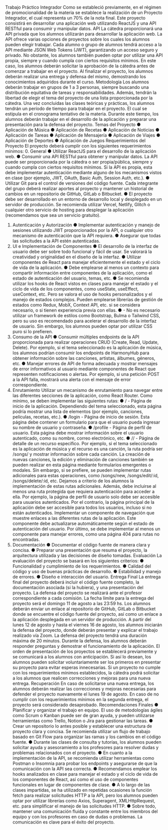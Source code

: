 Trabajo Práctico Integrador
Como se estableció previamente, en el régimen de promocionalidad de la materia se
establece la realización de un Proyecto Integrador, el cual representa un 70% de la
nota final. Este proyecto consistirá en desarrollar una aplicación web utilizando
ReactJS y una API RESTful para consumir y manipular datos.
API
La cátedra proporcionará una API privada que los alumnos utilizarán para desarrollar
la aplicación web. La API ofrece varias opciones de proyectos sobre los cuales los
alumnos pueden elegir trabajar. Cada alumno o grupo de alumnos tendrá acceso a la
API mediante JSON Web Tokens (JWT), garantizando un acceso seguro y privado.
No obstante, los alumnos también pueden optar por utilizar una API propia, siempre y
cuando cumpla con ciertos requisitos mínimos. En este caso, los alumnos deberán
solicitar la aprobación de la cátedra antes de comenzar a trabajar en el proyecto.
Al finalizar el proyecto, los alumnos deberán realizar una entrega y defensa del
mismo, demostrando los conocimientos adquiridos durante el curso.
Metodología
Los alumnos deberán trabajar en grupos de 1 a 3 personas, siempre buscando una
distribución equitativa de tareas y responsabilidades. Además, tendrán la libertad de
elegir el tema del proyecto de una lista proporcionada por la cátedra.
Una vez concluidas las clases teóricas y prácticas, los alumnos tendrán un período de
tiempo para trabajar en el proyecto. El cual se estipula en el cronograma tentativo de
la materia. Durante este tiempo, los alumnos deberán trabajar en el desarrollo de la
aplicación y preparar una presentación para la defensa del proyecto.
Temas del Proyecto
● Aplicación de Música
● Aplicación de Recetas
● Aplicación de Noticias
● Aplicación de Tareas
● Aplicación de Mensajería
● Aplicación de Viajes
● Aplicación de Deportes
● Aplicación de Juegos
Requerimientos del Proyecto
El proyecto deberá cumplir con los siguientes requerimientos mínimos:
0. General
● Utilizar ReactJS para el desarrollo de la aplicación web.
● Consumir una API RESTful para obtener y manipular datos. La API puede ser
proporcionada por la cátedra o ser propia/pública, siempre y cuando cumpla
con ciertos requisitos mínimos. Si la API es propia, esta debe implementar
autenticación mediante alguno de los mecanismos vistos en clase (por
ejemplo, JWT, OAuth, Basic Auth, Session Auth, etc.).
● Utilizar Git para el control de versiones del código fuente. Cada integrante
del grupo deberá realizar aportes al proyecto y mantener un historial de
cambios en un repositorio de GitHub, GitLab o Bitbucket.
● El proyecto debe ser desarrollado en un entorno de desarrollo local y
desplegado en un servidor de producción. Se recomienda utilizar Vercel,
Netlify, Glitch o cualquier otro servicio de hosting para desplegar la
aplicación (recomendamos que sea un servicio gratuito).
1. Autenticación y Autorización
● Implementar autenticación y manejo de sesiones utilizando JWT
proporcionados por la API, o cualquier otro mecanismo de autenticación que
la API requiera.
● Asegurar que todas las solicitudes a la API estén autenticadas.
2. UI e Implementación de Componentes
● El desarrollo de la interfaz de usuario debe ser sobre todo funcional y fácil
de usar. Se valorará la creatividad y originalidad en el diseño de la interfaz.
● Utilizar componentes de React para manejar eficientemente el estado y el
ciclo de vida de la aplicación.
● Debe emplearse al menos un contexto para compartir información entre
componentes de la aplicación, como el estado de autenticación del usuario,
temas, etc.
● Se recomienda utilizar los hooks de React vistos en clases para manejar el
estado y el ciclo de vida de los componentes, como useState, useEffect,
useContext, etc. Pero se valora el uso de hooks personalizados y el manejo
de estados complejos. Pueden emplearse librerías de gestión de estados
como Redux, MobX, Context API, etc. si se considera necesario, o si tienen
experiencia previa con ellas.
● - No es necesario utilizar un framework de estilos como Bootstrap, Bulma o
Tailwind CSS, pero su uso es recomendado para acelerar el desarrollo de la
interfaz de usuario. Sin embargo, los alumnos pueden optar por utilizar CSS
puro si lo prefieren.
3. Consumo de la API
● Consumir múltiples endpoints de la API proporcionada para realizar
operaciones CRUD (Create, Read, Update, Delete). Por ejemplo, si el tema
seleccionado es la aplicación de música, los alumnos podrían consumir los
endpoints de HarmonyHub para obtener información sobre las canciones,
artistas, álbumes, géneros, etc.
● Manejar errores de API de forma adecuada y mostrar mensajes de error
informativos al usuario mediante componentes de React que representen
notificaciones o alertas. Por ejemplo, si una petición POST a la API falla,
mostrará una alerta con el mensaje de error correspondiente.
4. Enrutamiento
Utilizar un mecanismo de enrutamiento para navegar entre las diferentes secciones
de la aplicación, como React Router. Como mínimo, se deben implementar las
siguientes rutas:
● / - Página de inicio de la aplicación. Dependiendo del tema seleccionado,
esta página podría mostrar una lista de elementos (por ejemplo, canciones,
películas, recetas, etc.).
● /login - Página de inicio de sesión. Esta página debe contener un
formulario para que el usuario pueda ingresar su nombre de usuario y
contraseña.
● /profile - Página de perfil de usuario. Esta página debe mostrar
información sobre el usuario autenticado, como su nombre, correo
electrónico, etc.
● /<resource>/ - Página de detalle de un recurso específico. Por ejemplo,
si el tema seleccionado es la aplicación de música y el recurso es una
canción, la ruta podría ser /songs/ y mostrar información sobre cada
canción.
La creación de nuevas canciones, la edición y eliminación de canciones
también se pueden realizar en esta página mediante formularios emergentes
o modales.
Sin embargo, si se prefiere, se pueden implementar rutas adicionales para
estas operaciones, como /songs/new, /songs/edit/:id,
/songs/delete/:id, etc. Dejamos a criterio de los alumnos la
implementación de estas rutas adicionales.
Además, debe incluirse al menos una ruta protegida que requiera autenticación
para acceder a ella. Por ejemplo, la página de perfil de usuario solo debe ser
accesible para usuarios autenticados. Por el contrario, la página principal de la
aplicación debe ser accesible para todos los usuarios, incluso si no están
autenticados.
Implementar un componente de navegación que muestre enlaces a las diferentes
rutas de la aplicación. Este componente debe actualizarse automáticamente según
el estado de autenticación del usuario.
Por último, se debe implementar al menos un componente para manejar errores,
como una página 404 para rutas no encontradas.
5. Documentación
● Documentar el código fuente de manera clara y concisa.
● Preparar una presentación que resuma el proyecto, la arquitectura utilizada y
las decisiones de diseño tomadas.
Evaluación
La evaluación del proyecto se basará en los siguientes criterios:
● Funcionalidad y cumplimiento de los requerimientos.
● Calidad del código y uso de buenas prácticas de desarrollo.
● Estabilidad y manejo de errores.
● Diseño e interacción del usuario.
Entrega Final
La entrega final del proyecto deberá incluir el código fuente completo, la
documentación asociada (si la hubiera), y una presentación del proyecto. La
defensa del proyecto se realizará ante el profesor correspondiente a cada comisión.
La fecha límite para la entrega del proyecto será el domingo 11 de agosto a las
23:59 hs. Los alumnos deberán enviar un enlace al repositorio de GitHub, GitLab o
Bitbucket donde se encuentre el código fuente del proyecto, así como un enlace a
la aplicación desplegada en un servidor de producción.
A partir del lunes 12 de agosto y hasta el viernes 16 de agosto, los alumnos
iniciarán la defensa del proyecto, donde deberán presentar y explicar el trabajo
realizado vía Zoom. La defensa del proyecto tendrá una duración máxima de 20
minutos. Durante la defensa, los alumnos deberán responder preguntas y
demostrar el funcionamiento de la aplicación.
El orden de presentación de los proyectos se establecerá previamente y se
comunicará a los alumnos con anticipación. Si así lo desean, los alumnos pueden
solicitar voluntariamente ser los primeros en presentar su proyecto para evitar
esperas innecesarias.
Si un proyecto no cumple con los requerimientos mínimos establecidos, la cátedra
podrá solicitar a los alumnos que realicen correcciones y mejoras para una nueva
entrega.
Recuperación
En caso de solicitarse una nueva entrega, los alumnos deberán realizar las
correcciones y mejoras necesarias para defender el proyecto nuevamente el lunes
19 de agosto. En caso de no cumplir con los requerimientos mínimos en la segunda
entrega, el proyecto será considerado desaprobado.
Recomendaciones Finales
● Planificar y organizar el trabajo en equipo. El uso de metodologías ágiles
como Scrum o Kanban puede ser de gran ayuda, y pueden utilizarse
herramientas como Trello, Notion o Jira para gestionar las tareas.
● Crear un repositorio lo antes posible y establecer una estructura de proyecto
clara y concisa. Se recomienda utilizar un flujo de trabajo basado en Git Flow
para organizar las ramas y los cambios en el código fuente.
● Durante las clases de consulta y tutorías, los alumnos pueden solicitar ayuda
y asesoramiento a los profesores para resolver dudas y problemas
relacionados con el proyecto.
● En cuanto a la implementación de la API, se recomienda utilizar
herramientas como Postman o Insomnia para probar los endpoints y
asegurarse de que la comunicación con la API sea correcta.
● Recomendamos emplear los hooks analizados en clase para manejar el
estado y el ciclo de vida de los componentes de React, así como el uso de
componentes funcionales en lugar de componentes de clase.
● A lo largo de las clases impartidas, se ha utilizado en repetidas ocasiones la
función fetch para realizar solicitudes HTTP a la API, pero los alumnos
pueden optar por utilizar librerías como Axios, Superagent,
XMLHttpRequest, etc. para simplificar el manejo de las solicitudes HTTP.
● Sobre todo, mantener una comunicación fluida y constante entre los
miembros del equipo y con los profesores en caso de dudas o problemas. La
comunicación es clave para el éxito del proyecto.